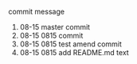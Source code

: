commit message

1. 08-15 master commit
2. 08-15 0815 commit
3. 08-15 0815 test amend commit
4. 08-15 0815 add README.md text
